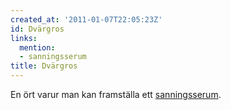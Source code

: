 ```yaml
---
created_at: '2011-01-07T22:05:23Z'
id: Dvärgros
links:
  mention:
  - sanningsserum
title: Dvärgros
---
```


En ört varur man kan framställa ett [sanningsserum].

  [sanningsserum]: sanningsserum

